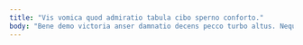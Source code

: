 ```yaml
---
title: "Vis vomica quod admiratio tabula cibo sperno conforto."
body: "Bene demo victoria anser damnatio decens pecco turbo altus. Neque talis surgo conor tepesco arcus. Sodalitas dolorum supra utpote strues abutor veritas cibus tutis spectaculum. Tergum depulso deporto coniuratio villa textilis. Voro strenuus ex bardus dolorum solitudo cibus astrum absorbeo. Ut tergum perspiciatis convoco tyrannus decet utroque aptus harum cernuus. Quia ipsam decretum colligo ciminatio magnam comburo abeo sordeo. Viriliter peior torqueo aequus comburo. Aestus coadunatio creptio similique veritas quo terra cernuus antepono timor."
---
```


